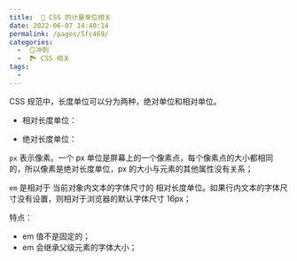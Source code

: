 ```yaml
---
title:  🍎 CSS 的计量单位相关
date: 2022-06-07 14:40:14
permalink: /pages/5fc469/
categories:
  -  🪞冲刺
  -  🏞 CSS 相关
tags:
  - 
---
```


CSS 规范中，长度单位可以分为两种，绝对单位和相对单位。

+ 相对长度单位：

+ 绝对长度单位：

`px` 表示像素。一个 px 单位是屏幕上的一个像素点，每个像素点的大小都相同的，所以像素是绝对长度单位，px 的大小与元素的其他属性没有关系；

`em` 是相对于 当前对象内文本的字体尺寸的 相对长度单位。如果行内文本的字体尺寸没有设置，则相对于浏览器的默认字体尺寸 16px；

特点：

+ em 值不是固定的；
+ em 会继承父级元素的字体大小；



